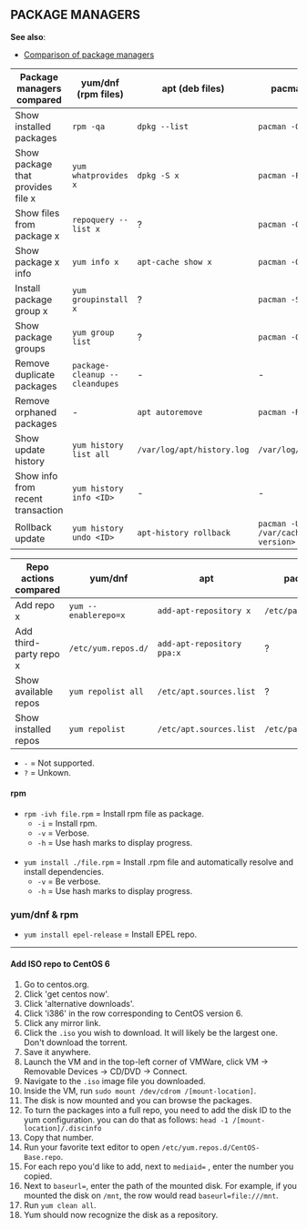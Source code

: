 
## PACKAGE MANAGERS

**See also**:
  - [Comparison of package managers](https://fusion809.github.io/comparison-of-package-managers/)

| Package managers compared         | yum/dnf (rpm files)            | apt (deb files)             | pacman (tgz, ztd files)       | pkg                 |
|-----------------------------------|--------------------------------|-----------------------------|-------------------------------|---------------------|
| Show installed packages           | `rpm -qa`                      | `dpkg --list`               | `pacman -Q`                   | `pkg info`          |
| Show package that provides file x | `yum whatprovides x`           | `dpkg -S x`                 | `pacman -F x`                 | `pkg which x`       |
| Show files from package x         | `repoquery --list x`           | ?                           | `pacman -Ql x`                | ?                   |
| Show package x info               | `yum info x`                   | `apt-cache show x`          | `pacman -Qi x`                | `pkg info x`        |
| Install package group x           | `yum groupinstall x`           | ?                           | `pacman -S x`                 | ?                   |
| Show package groups               | `yum group list`               | ?                           | `pacman -Qg`                  | ?                   |
| Remove duplicate packages         | `package-cleanup --cleandupes` | -                           | -                             | ?                   |
| Remove orphaned packages          | -                              | `apt autoremove`            | `pacman -Rns $(pacman -Qdtq)` | `pkg autoremove`    |
| Show update history               | `yum history list all`         | `/var/log/apt/history.log`  | `/var/log/pacman.log`         | `/var/log/messages` |
| Show info from recent transaction | `yum history info <ID>`        | -                           | -                             | -                   |
| Rollback update                   | `yum history undo <ID>`        | `apt-history rollback`      | `pacman -U /var/cache/pacman/pkg/<pkg-version>`| -  |

| Repo actions compared   | yum/dnf               | apt                        | pacman                    | pkg |
|-------------------------|-----------------------|----------------------------|---------------------------|-----|
| Add repo x              | `yum --enablerepo=x`  | `add-apt-repository x`     | `/etc/pacman.conf`        | ?   |
| Add third-party repo x  | `/etc/yum.repos.d/`   | `add-apt-repository ppa:x` | ?                         | ?   |
| Show available repos    | `yum repolist all`    | `/etc/apt.sources.list`    | ?                         | ?   |
| Show installed repos    | `yum repolist`        | `/etc/apt.sources.list`    | `/etc/pacman.conf`        | ?   |

- `-` = Not supported.
- `?` = Unkown.

#### rpm

- `rpm -ivh file.rpm` = Install rpm file as package.
  - `-i` = Install rpm.
  - `-v` = Verbose.
  - `-h` = Use hash marks to display progress.
<br><br>
- `yum install ./file.rpm` = Install .rpm file and automatically resolve and install dependencies.
  - `-v` = Be verbose.
  - `-h` = Use hash marks to display progress.

### yum/dnf & rpm

- `yum install epel-release` = Install EPEL repo.

---
#### Add ISO repo to CentOS 6

1. Go to centos.org.
1. Click 'get centos now'.
1. Click 'alternative downloads'.
1. Click 'i386' in the row corresponding to CentOS version 6.
1. Click any mirror link.
1. Click the `.iso` you wish to download. It will likely be the largest one. Don't download the torrent.
1. Save it anywhere.
1. Launch the VM and in the top-left corner of VMWare, click VM -> Removable Devices -> CD/DVD -> Connect.
1. Navigate to the `.iso` image file you downloaded.
1. Inside the VM, run `sudo mount /dev/cdrom /[mount-location]`.
1. The disk is now mounted and you can browse the packages.
1. To turn the packages into a full repo, you need to add the disk ID to the yum configuration. you can do that as follows: `head -1 /[mount-location]/.discinfo`
1. Copy that number.
1. Run your favorite text editor to open `/etc/yum.repos.d/CentOS-Base.repo`.
1. For each repo you'd like to add, next to `mediaid=` , enter the number you copied.
1. Next to `baseurl=`, enter the path of the mounted disk. For example, if you mounted the disk on `/mnt`, the row would read `baseurl=file:///mnt`.
1. Run `yum clean all`.
1. Yum should now recognize the disk as a repository.
